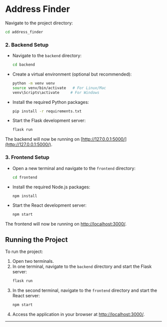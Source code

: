 # Address Finder

Navigate to the project directory:
```bash
cd address_finder
```

### 2. Backend Setup
- Navigate to the `backend` directory:
  ```bash
  cd backend
  ```
- Create a virtual environment (optional but recommended):
  ```bash
  python -m venv venv
  source venv/bin/activate   # For Linux/Mac
  venv\Scripts\activate     # For Windows
  ```
- Install the required Python packages:
  ```bash
  pip install -r requirements.txt
  ```
- Start the Flask development server:
  ```bash
  flask run
  ```

The backend will now be running on [http://127.0.0.1:5000/](http://127.0.0.1:5000/).

### 3. Frontend Setup
- Open a new terminal and navigate to the `frontend` directory:
  ```bash
  cd frontend
  ```
- Install the required Node.js packages:
  ```bash
  npm install
  ```
- Start the React development server:
  ```bash
  npm start
  ```

The frontend will now be running on [http://localhost:3000/](http://localhost:3000/).

## Running the Project
To run the project:
1. Open two terminals.
2. In one terminal, navigate to the `backend` directory and start the Flask server:
   ```bash
   flask run
   ```
3. In the second terminal, navigate to the `frontend` directory and start the React server:
   ```bash
   npm start
   ```
4. Access the application in your browser at [http://localhost:3000/](http://localhost:3000/).

---

